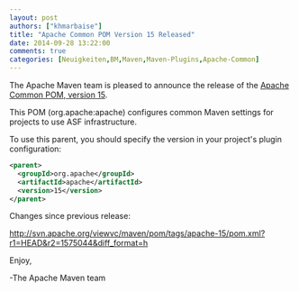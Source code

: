 ```yaml
---
layout: post
authors: ["khmarbaise"]
title: "Apache Common POM Version 15 Released"
date: 2014-09-28 13:22:00
comments: true
categories: [Neuigkeiten,BM,Maven,Maven-Plugins,Apache-Common]
---
```

The Apache Maven team is pleased to announce the release of the 
[Apache Common POM, version 15](https://maven.apache.org/pom/asf).

This POM (org.apache:apache) configures common Maven settings for
projects to use ASF infrastructure.

To use this parent, you should specify the version in your project's
plugin configuration:

``` xml
<parent>
  <groupId>org.apache</groupId>
  <artifactId>apache</artifactId>
  <version>15</version>
</parent>
```

Changes since previous release:

http://svn.apache.org/viewvc/maven/pom/tags/apache-15/pom.xml?r1=HEAD&r2=1575044&diff_format=h

Enjoy,

-The Apache Maven team

